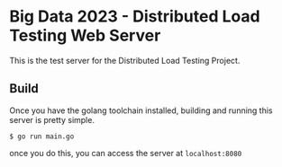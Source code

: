 # Big Data 2023 - Distributed Load Testing Web Server

This is the test server for the Distributed Load Testing Project.

## Build

Once you have the golang toolchain installed, building and running this server
is pretty simple.

```
$ go run main.go
```

once you do this, you can access the server at `localhost:8080`
